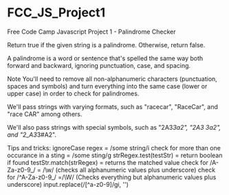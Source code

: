 # FCC_JS_Project1
Free Code Camp Javascript Project 1 - Palindrome Checker

Return true if the given string is a palindrome. Otherwise, return false.

A palindrome is a word or sentence that's spelled the same way both forward and backward, ignoring punctuation, case, and spacing.

Note
You'll need to remove all non-alphanumeric characters (punctuation, spaces and symbols) and turn everything into the same case (lower or upper case) in order to check for palindromes.

We'll pass strings with varying formats, such as "racecar", "RaceCar", and "race CAR" among others.

We'll also pass strings with special symbols, such as "2A3*3a2", "2A3 3a2", and "2_A3*3#A2".


Tips and tricks:
ignoreCase regex = /some string/i
check for more than one occurance in a sting = /some sting/g
strRegex.test(testStr) = return boolean if found
testStr.match(strRegex) = returns the matched value
check for /A-Za-z0-9_/ = /\w/ (checks all alphanumeric values plus underscore)
check for /^A-Za-z0-9_/ =/\W/ (Checks everything but alphanumeric values plus underscore)
input.replace(/[^a-z0-9]/gi, '')

